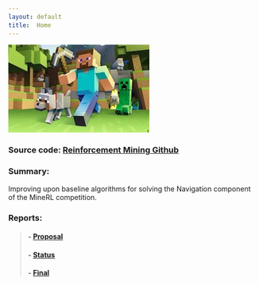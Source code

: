 ```yaml
---
layout: default
title:  Home
---
```

![Minecraft Text](images/minecraftlogo.jpg)

### Source code: [Reinforcement Mining Github](https://github.com/TDHTTTT/Reinforcement-Mining)

### Summary:
Improving upon baseline algorithms for solving the Navigation component of the MineRL competition.

### Reports:

>#### - [Proposal](proposal.html)
>#### - [Status](status.html)
>#### - [Final](final.html)

